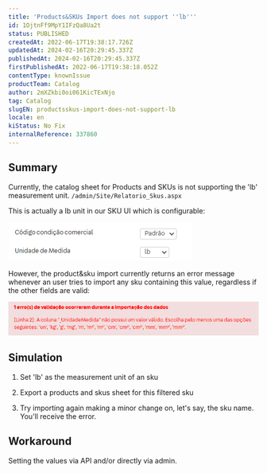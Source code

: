 ```yaml
---
title: 'Products&SKUs Import does not support ''lb'''
id: 1OjtnFf9MpY1IFzQa8Ua2t
status: PUBLISHED
createdAt: 2022-06-17T19:38:17.726Z
updatedAt: 2024-02-16T20:29:45.337Z
publishedAt: 2024-02-16T20:29:45.337Z
firstPublishedAt: 2022-06-17T19:38:18.052Z
contentType: knownIssue
productTeam: Catalog
author: 2mXZkbi0oi061KicTExNjo
tag: Catalog
slugEN: productsskus-import-does-not-support-lb
locale: en
kiStatus: No Fix
internalReference: 337860
---
```


## Summary


Currently, the catalog sheet for Products and SKUs is not supporting the 'lb' measurement unit. `/admin/Site/Relatorio_Skus.aspx`

This is actually a lb unit in our SKU UI which is configurable:

 ![](https://raw.githubusercontent.com/vtexdocs/known-issues/refs/heads/main/docs/en/known-issues/Catalog/productsskus-import-does-not-support-lb_1.png)

However, the product&sku import currently returns an error message whenever an user tries to import any sku containing this value, regardless if the other fields are valid:

 ![](https://raw.githubusercontent.com/vtexdocs/known-issues/refs/heads/main/docs/en/known-issues/Catalog/productsskus-import-does-not-support-lb_2.png)







## Simulation


1) Set 'lb' as the measurement unit of an sku

2) Export a products and skus sheet for this filtered sku

3) Try importing again making a minor change on, let's say, the sku name. You'll receive the error.







## Workaround


Setting the values via API and/or directly via admin.


